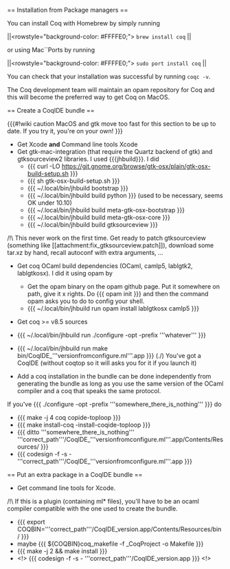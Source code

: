 == Installation from Package managers ==

You can install Coq with Homebrew by simply running

||<rowstyle="background-color: #FFFFE0;"> `brew install coq` ||

or using Mac``Ports by running

||<rowstyle="background-color: #FFFFE0;"> `sudo port install coq` ||
 
You can check that your installation was successful by running `coqc -v`.

The Coq development team will maintain an opam repository for Coq and this will become the preferred way to get Coq on MacOS.

== Create a CoqIDE bundle ==

{{{#!wiki caution
MacOS and gtk move too fast for this section to be up to date. If you try it, you're on your own!
}}}
 * Get Xcode __and__ Command line tools Xcode
 * Get gtk-mac-integration (that require the Quartz backend of gtk) and gtksourceview2 libraries. I used {{{jhbuild}}}. I did
   * {{{ curl -LO  https://git.gnome.org/browse/gtk-osx/plain/gtk-osx-build-setup.sh }}}
   * {{{ sh gtk-osx-build-setup.sh }}}
   * {{{ ~/.local/bin/jhbuild bootstrap }}}
   * {{{ ~/.local/bin/jhbuild build python }}} (used to be necessary, seems OK under 10.10)
   * {{{ ~/.local/bin/jhbuild build meta-gtk-osx-bootstrap }}}
   * {{{ ~/.local/bin/jhbuild build meta-gtk-osx-core }}}
   * {{{ ~/.local/bin/jhbuild build gtksourceview }}}

/!\ This never work on the first time. Get ready to patch gtksourceview (something like [[attachment:fix_gtksourceview.patch]]), download some tar.xz by hand, recall autoconf with extra arguments, ...

 * Get coq OCaml build dependencies (OCaml, camlp5, lablgtk2, lablgtkosx). I did it using opam by
   * Get the opam binary on the opam github page. Put it somewhere on path, give it x rights. Do {{{ opam init }}} and then the command opam asks you to do to config your shell.
   * {{{ ~/.local/bin/jhbuild run opam install lablgtkosx camlp5 }}}
 * Get coq >= v8.5 sources
 * {{{ ~/.local/bin/jhbuild run ./configure -opt -prefix '''whatever''' }}}
 * {{{ ~/.local/bin/jhbuild run make bin/CoqIDE_'''versionfromconfigure.ml'''.app }}}
(./) You've got a CoqIDE (without coqtop so it will asks you for it if you launch it)

 * Add a coq installation in the bundle can be done independently from generating the bundle as long as you use the same version of the OCaml compiler and a coq that speaks the same protocol.

If you've {{{ ./configure -opt -prefix '''somewhere_there_is_nothing''' }}} do 

   * {{{ make -j 4 coq copide-toploop }}}
   * {{{ make install-coq -install-coqide-toploop }}}
   * {{{ ditto '''somewhere_there_is_nothing''' '''correct_path'''/CoqIDE_'''versionfromconfigure.ml'''.app/Contents/Resources/ }}}
   * {{{ codesign -f -s - '''correct_path'''/CoqIDE_'''versionfromconfigure.ml'''.app }}}

== Put an extra package in a CoqIDE bundle ==
 * Get command line tools for Xcode.

/!\ If this is a plugin (containing ml* files), you'll have to be an ocaml compiler compatible with the one used to create the bundle.

 * {{{ export COQBIN='''correct_path'''/CoqIDE_version.app/Contents/Resources/bin/ }}}
 * maybe {{{ ${COQBIN}coq_makefile -f _CoqProject -o Makefile }}}
 * {{{ make -j 2 && make install }}}
 * <!> {{{ codesign -f -s - '''correct_path'''/CoqIDE_version.app }}} <!>
